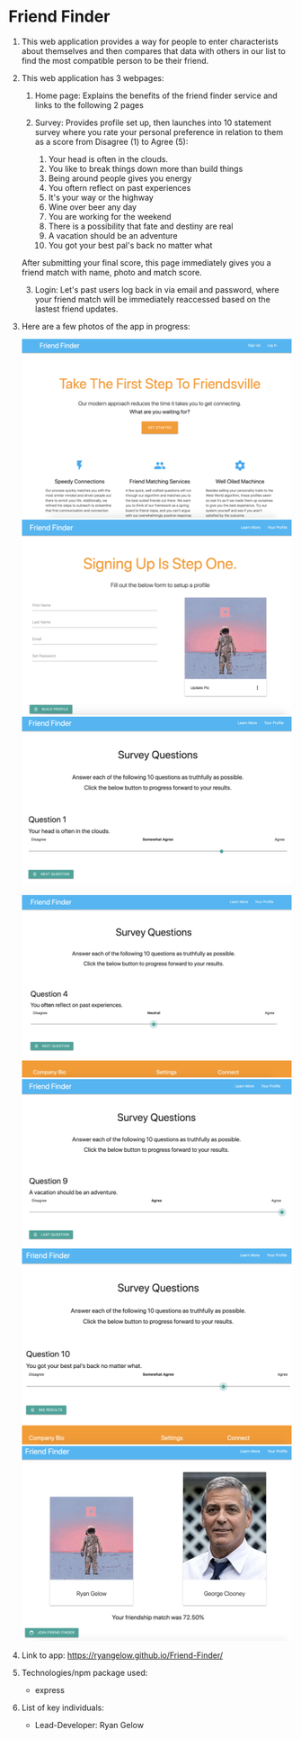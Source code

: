 # Friend Finder

1. This web application provides a way for people to enter characterists about themselves and then compares that data with others in our list to find the most compatible person to be their friend.

2. This web application has 3 webpages:

    1. Home page: Explains the benefits of the friend finder service and links to the following 2 pages

    2. Survey: Provides profile set up, then launches into 10 statement survey where you rate your personal preference in relation to them as a score from Disagree (1) to Agree (5):

        1. Your head is often in the clouds.
        2. You like to break things down more than build things
        3. Being around people gives you energy
        4. You oftern reflect on past experiences
        5. It's your way or the highway
        6. Wine over beer any day
        7. You are working for the weekend
        8. There is a possibility that fate and destiny are real
        9. A vacation should be an adventure
        10. You got your best pal's back no matter what

    After submitting your final score, this page immediately gives you a friend match with name, photo and match score.

    3.  Login: Let's past users log back in via email and password, where your friend match will be immediately reaccessed based on the lastest friend updates. 

3. Here are a few photos of the app in progress:

    ![Home Screen](https://github.com/RyanGelow/Friend-Finder/blob/master/images/home-screen.png)
    ![Sign Up](https://github.com/RyanGelow/Friend-Finder/blob/master/images/sign-up.png)
    ![Question 1](https://github.com/RyanGelow/Friend-Finder/blob/master/images/question-1.png)

    ![Question 4](https://github.com/RyanGelow/Friend-Finder/blob/master/images/question-4.png)
    ![Last Question](https://github.com/RyanGelow/Friend-Finder/blob/master/images/last-question.png)
    ![See Results](https://github.com/RyanGelow/Friend-Finder/blob/master/images/see-results.png)
    ![Final Comparison](https://github.com/RyanGelow/Friend-Finder/blob/master/images/final-comparison.png)
    

4. Link to app: https://ryangelow.github.io/Friend-Finder/

5. Technologies/npm package used:
    
    * express
 
6. List of key individuals:
    * Lead-Developer: Ryan Gelow